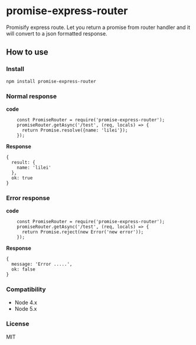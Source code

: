 # promise-express-router

Promisify express route. Let you return a promise from router handler and it will convert to a json formatted response.


## How to use

### Install

    npm install promise-express-router

### Normal response

__code__

```
    const PromiseRouter = require('promise-express-router');
    promiseRouter.getAsync('/test', (req, locals) => {
      return Promise.resolve({name: 'lilei'});
    });
```

__Response__

```
{
  result: {
    name: 'lilei'
  },
  ok: true
}
```


### Error response

__code__

```
    const PromiseRouter = require('promise-express-router');
    promiseRouter.getAsync('/test', (req, locals) => {
      return Promise.reject(new Error('new error'));
    });
```

__Response__

```
{
  message: 'Error .....',
  ok: false
}
```

### Compatibility

- Node 4.x
- Node 5.x

### License
MIT
